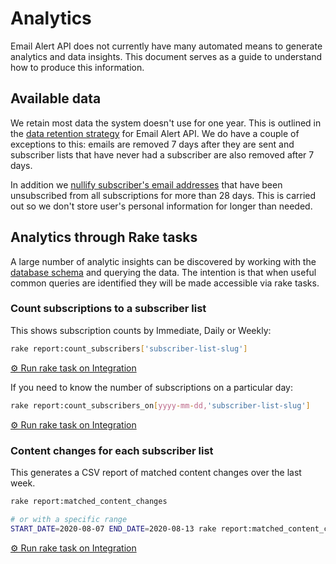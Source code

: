 # Analytics

Email Alert API does not currently have many automated means to generate
analytics and data insights. This document serves as a guide to understand
how to produce this information.

## Available data

We retain most data the system doesn't use for one year. This is outlined in
the [data retention strategy] for Email Alert API. We do have a couple of
exceptions to this: emails are removed 7 days after they are sent and subscriber
lists that have never had a subscriber are also removed after 7 days.

In addition we [nullify subscriber's email addresses] that have been
unsubscribed from all subscriptions for more than 28 days. This is carried out
so we don't store user's personal information for longer than needed.

[data retention strategy]: https://github.com/alphagov/email-alert-api/blob/master/docs/adr/adr-007-retain-data-for-up-to-one-year.md#decision
[nullify subscriber's email addresses]: https://github.com/alphagov/email-alert-api/blob/master/docs/data-cleanup-mechanisms.md#nullifying-email-addresses

## Analytics through Rake tasks

A large number of analytic insights can be discovered by working with the
[database schema][schema.rb] and querying the data. The intention is that when
useful common queries are identified they will be made accessible via rake tasks.

[schema.rb]: https://github.com/alphagov/email-alert-api/tree/master/db/schema.rb

### Count subscriptions to a subscriber list

This shows subscription counts by Immediate, Daily or Weekly:

```bash
rake report:count_subscribers['subscriber-list-slug']
```

[⚙ Run rake task on Integration][rake-count-subscribers]

[rake-count-subscribers]: https://deploy.integration.publishing.service.gov.uk/job/run-rake-task/parambuild/?TARGET_APPLICATION=email-alert-api&MACHINE_CLASS=email_alert_api&RAKE_TASK=report:count_subscribers['subscriber-list-slug']

If you need to know the number of subscriptions on a particular day:

```bash
rake report:count_subscribers_on[yyyy-mm-dd,'subscriber-list-slug']
```

[⚙ Run rake task on Integration][rake-count-subscribers-on]

[rake-count-subscribers-on]: https://deploy.integration.publishing.service.gov.uk/job/run-rake-task/parambuild/?TARGET_APPLICATION=email-alert-api&MACHINE_CLASS=email_alert_api&RAKE_TASK=report:count_subscribers_on[yyyy-mm-dd,'subscriber-list-slug']

### Content changes for each subscriber list

This generates a CSV report of matched content changes over the last week.

```bash
rake report:matched_content_changes

# or with a specific range
START_DATE=2020-08-07 END_DATE=2020-08-13 rake report:matched_content_changes
```

[⚙ Run rake task on Integration][rake-matched-content-changes]

[rake-matched-content-changes]: https://deploy.integration.publishing.service.gov.uk/job/run-rake-task/parambuild/?TARGET_APPLICATION=email-alert-api&MACHINE_CLASS=email_alert_api&RAKE_TASK=report:matched_content_changes

